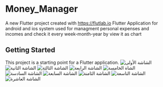 # Money_Manager

A new Flutter project created with https://flutlab.io
Flutter Application for android and ios system used for managment personal expenses and incomes and check it every week-month-year by view it as chart
## Getting Started

This project is a starting point for a Flutter application.
![الشاشة الأولى](https://user-images.githubusercontent.com/59801925/206495228-a99acc37-2fa1-428a-ba14-f4de465c62ae.PNG)
![الشاشة الثانية](https://user-images.githubusercontent.com/59801925/206496763-eb0c2cf4-88cf-4fbd-89d5-4d798194acc5.PNG)
![الشاشة الثالثة](https://user-images.githubusercontent.com/59801925/206496722-c4aa7a68-a7bb-46da-a7e8-78dbc4d5bc6b.PNG)
![الشاشة الرابعة](https://user-images.githubusercontent.com/59801925/206496773-cad015f3-a616-4700-9572-be56dda6fd5a.PNG)
![الشاة الخامسة](https://user-images.githubusercontent.com/59801925/206496838-603c5cb4-a979-4c82-a95b-6b30684c15e4.PNG)
![الشاشة السادسة](https://user-images.githubusercontent.com/59801925/206496815-5be3226c-515f-46d8-9eb5-7bf270234479.PNG)
![الشاشة السابعة](https://user-images.githubusercontent.com/59801925/206496788-1389e82f-0c69-4109-83d4-ab3db96835f9.PNG)
![الشاشة الثامنة](https://user-images.githubusercontent.com/59801925/206496748-d76e586f-d25a-4eff-b473-bdf68ca51f71.PNG)
![الشاشة التاسعة](https://user-images.githubusercontent.com/59801925/206496843-4b461b47-6d53-46cc-9a66-52a56df24f59.PNG)
![الشاشة العاشرة](https://user-images.githubusercontent.com/59801925/206496828-1dc67ae8-8eca-4456-b578-606a7d398255.PNG)


